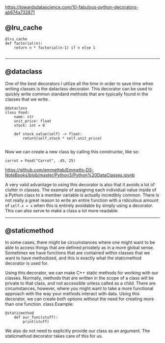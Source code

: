 https://towardsdatascience.com/10-fabulous-python-decorators-ab674a732871
## @lru_cache

```
@lru_cache
def factorial(n):
    return n * factorial(n-1) if n else 1
    
```

---

## @dataclass

One of the best decorators I utilize all the time in order to save time when writing classes is the dataclass decorator. This decorator can be used to quickly write common standard methods that are typically found in the classes that we write.

```
@dataclass
class Food:
    name: str
    unit_price: float
    stock: int = 0
        
    def stock_value(self) -> float:
        return(self.stock * self.unit_price)
        
```

Now we can create a new class by calling this constructor, like so:

`carrot = Food("Carrot", .45, 25)
`

https://github.com/emmettgb/Emmetts-DS-NoteBooks/blob/master/Python3/Python%20DataClasses.ipynb

A very valid advantage to using this decorator is also that it avoids a lot of clutter in classes. The example of assigning each individual value inside of a Python class to a member variable is actually incredibly common. There is not really a great reason to write an entire function with a ridiculous amount of `self.x = x` when this is entirely avoidable by simply using a decorator. This can also serve to make a class a lot more readable.


---

## @staticmethod

In some cases, there might be circumstances where one might want to be able to access things that are defined privately as in a more global sense. Sometimes we have functions that are contained within classes that we want to have methodized, and this is exactly what the staticmethod decorator is used for.

Using this decorator, we can make C++ static methods for working with our classes. Normally, methods that are written in the scope of a class will be private to that class, and not accessible unless called as a child. There are circumstances, however, where you might want to take a more functional approach with the way your methods interact with data. Using this decorator, we can create both options without the need for creating more than one function.
class Example:

```   
@staticmethod
    def our_func(stuff):
        print(stuff)
```

We also do not need to explicitly provide our class as an argument. The staticmethod decorator takes care of this for us.

